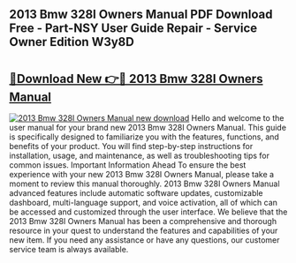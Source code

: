 ## 2013 Bmw 328I Owners Manual PDF Download Free - Part-NSY User Guide Repair - Service Owner Edition W3y8D

# <h2><a href="http://bc2838.oget.top/?id=2013+Bmw+328I+Owners+Manual">🔗Download New 👉🔴 2013 Bmw 328I Owners Manual</a></h2>

[![2013 Bmw 328I Owners Manual new download](https://i.imgur.com/5g1atiW.png)](http://bc2838.oget.top/?id=2013+Bmw+328I+Owners+Manual)
Hello and welcome to the user manual for your brand new 2013 Bmw 328I Owners Manual. This guide is specifically designed to familiarize you with the features, functions, and benefits of your product. You will find step-by-step instructions for installation, usage, and maintenance, as well as troubleshooting tips for common issues. Important Information Ahead To ensure the best experience with your new 2013 Bmw 328I Owners Manual, please take a moment to review this manual thoroughly. 2013 Bmw 328I Owners Manual advanced features include automatic software updates, customizable dashboard, multi-language support, and voice activation, all of which can be accessed and customized through the user interface. We believe that the 2013 Bmw 328I Owners Manual has been a comprehensive and thorough resource in your quest to understand the features and capabilities of your new item. If you need any assistance or have any questions, our customer service team is always available.
